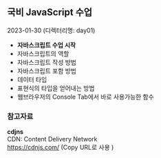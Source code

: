 ## 국비 JavaScript 수업
2023-01-30 (디렉터리명: day01)
- **자바스크립트 수업 시작**
- 자바스크립트의 역할
- 자바스크립트 작성 방법
- 자바스크립트 포함 방법
- 데이터 타입
- 표현식의 타입을 얻어내는 방법
- 웹브라우저의 Console Tab에서 바로 사용가능한 함수


### 참고자료  
**cdjns**  
CDN: Content Delivery Network  
https://cdnjs.com/ (Copy URL로 사용 )

